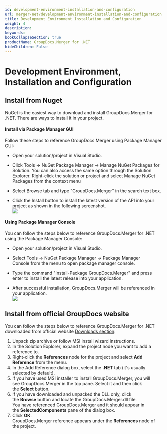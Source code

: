 ```yaml
---
id: development-environment-installation-and-configuration
url: merger-net/development-environment-installation-and-configuration
title: Development Environment Installation and Configuration
weight: 4
description: 
keywords: 
bookCollapseSection: true
productName: GroupDocs.Merger for .NET
hideChildren: False
---
```

# Development Environment, Installation and Configuration


  

## Install from Nuget

NuGet is the easiest way to download and install GroupDocs.Merger for .NET. There are ways to install it in your project.

#### Install via Package Manager GUI

Follow these steps to reference GroupDocs.Merger using Package Manager GUI:

*   Open your solution/project in Visual Studio.
    
*   Click Tools -> NuGet Package Manager -> Manage NuGet Packages for Solution. You can also access the same option through the Solution Explorer. Right-click the solution or project and select Manage NuGet Packages from the context menu
    
*   Select Browse tab and type "GroupDocs.Merger" in the search text box.
    
*   Click the Install button to install the latest version of the API into your project as shown in the following screenshot.  
![](images/merger-net/development-environment-installation-and-configuration_0.png)
    

#### Using Package Manager Console

You can follow the steps below to reference GroupDocs.Merger for .NET using the Package Manager Console:

*   Open your solution/project in Visual Studio.
    
*   Select Tools -> NuGet Package Manager -> Package Manager Console from the menu to open package manager console.
    
*   Type the command "Install-Package GroupDocs.Merger" and press enter to install the latest release into your application.
    
*   After successful installation, GroupDocs.Merger will be referenced in your application.  
![](images/merger-net/development-environment-installation-and-configuration_1.png)
    

  

## Install from official GroupDocs website

You can follow the steps below to reference GroupDocs.Merger for .NET downloaded from official website [Downloads section](https://downloads.groupdocs.com/merger/net):

1.  Unpack zip archive or follow MSI install wizard instructions.
2.  In the Solution Explorer, expand the project node you want to add a reference to.
3.  Right-click the **References** node for the project and select **Add Reference** from the menu.
4.  In the Add Reference dialog box, select the **.NET** tab (it's usually selected by default).
5.  If you have used MSI installer to install GroupDocs.Merger, you will see GroupDocs.Merger in the top pane. Select it and then click the **Select** button.
6.  If you have downloaded and unpacked the DLL only, click the **Browse** button and locate the GroupDocs.Merger.dll file.   
    You have referenced GroupDocs.Merger and it should appear in the **SelectedComponents** pane of the dialog box.
7.  Click **OK**.   
    GroupDocs.Merger reference appears under the **References** node of the project.
